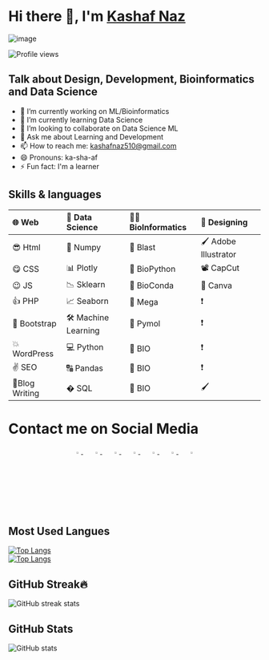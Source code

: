 # Hi there 👋, I'm [Kashaf Naz](https://kashafs-portfolio.webflow.io/)

![image](https://media-exp1.licdn.com/dms/image/D4D16AQHIk83Xq7oAng/profile-displaybackgroundimage-shrink_350_1400/0/1664621307217?e=1669852800&v=beta&t=YjJSmzkqH7JwtnIDsI5PvqBLIyeGqQl1j8Z7r_cyOvc)


![Profile views](https://gpvc.arturio.dev/kashaf874) 


## Talk about Design, Development, Bioinformatics and Data Science


- 🔭 I’m currently working on ML/Bioinformatics
- 🌱 I’m currently learning Data Science 
- 👯 I’m looking to collaborate on Data Science ML 
- 💬 Ask me about Learning and Development 
- 📫 How to reach me: kashafnaz510@gmail.com 
- 😄 Pronouns: ka-sha-af 
- ⚡ Fun fact: I'm a learner 



## Skills & languages


|🌐 Web            |   📅 Data Science      | 👩‍🔬 BioInformatics    | 🥰 Designing          |
|:-----------------|:------------------------|:---------------------|:---------------------- |
|😎 Html          | 🍻 Numpy                | 🧬 Blast             |🖌 Adobe Illustrator    |
|😋 CSS           | 📊 Plotly               | 🧬 BioPython         | 📽 CapCut               |
|😉 JS            |📉 Sklearn               | 🧬 BioConda          | 🎨 Canva               |
| 👍 PHP          |📈 Seaborn               | 🧬 Mega              |❗                       |
|🙌 Bootstrap     |🛠 Machine Learning      | 🧬 Pymol             | ❗                    |
|💥 WordPress     |💻 Python                |🧬    BIO             |❗                     |
|✌ SEO            | 🔠 Pandas               | 🧬     BIO          |❗                     |
|📝Blog Writing   | � SQL                   | 🧬         BIO      |🖌                    |

 

# Contact me on Social Media

<div align="center">
    <a href="https://github.com/kashaf874">
        <img src="https://github.com/ultralytics/yolov5/releases/download/v1.0/logo-social-github.png" width="3%"/>
    </a>
    <img width="3%" />
    <a href="https://www.linkedin.com/in/kashafnaz/">
        <img src="https://github.com/ultralytics/yolov5/releases/download/v1.0/logo-social-linkedin.png" width="3%"/>
    </a>
    <img width="3%" />
    <a href="https://twitter.com/FROZEN53300196">
        <img src="https://github.com/ultralytics/yolov5/releases/download/v1.0/logo-social-twitter.png" width="3%"/>
    </a>
    <img width="3%" />
    <a href="https://www.hackerrank.com/kashafnaz510">
    <img src="https://github.com/ultralytics/yolov5/releases/download/v1.0/logo-social-hackerrank.png" width="3%"/>
    </a>
    <img width="3%" />
    <a href="https://www.youtube.com/channel/UC3w9n1m1xe9DV1p9Q4GOTcQ/">
        <img src="https://github.com/ultralytics/yolov5/releases/download/v1.0/logo-social-youtube.png" width="3%"/>
    </a>
    <img width="3%" />
    <a href="https://www.facebook.com/kashaf.naz.733/">
        <img src="https://github.com/ultralytics/yolov5/releases/download/v1.0/logo-social-facebook.png" width="3%"/>
    </a>
    <img width="3%" />
    <a href="https://www.instagram.com/">
        <img src="https://github.com/ultralytics/yolov5/releases/download/v1.0/logo-social-instagram.png" width="3%"/>
    </a>
</div>
 


## Most Used Langues

[![Top Langs](https://github-readme-stats.vercel.app/api/top-langs/?username=kashaf874&langs_count=8)](https://github.com/kashaf874/github-readme-stats)
<br>
[![Top Langs](https://github-readme-stats.vercel.app/api/top-langs/?username=kashaf874&layout=compact)](https://github.com/kashaf874/github-readme-stats)


## GitHub Streak🔥


![GitHub streak stats](https://github-readme-streak-stats.herokuapp.com/?user=kashaf874)  

## GitHub Stats

![GitHub stats](https://github-readme-stats.vercel.app/api?username=kashaf874&show_icons=true&theme=radical)


